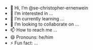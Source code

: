 - 👋 Hi, I’m @se-christopher-ernenwein
- 👀 I’m interested in ...
- 🌱 I’m currently learning ...
- 💞️ I’m looking to collaborate on ...
- 📫 How to reach me ...
- 😄 Pronouns: he/him
- ⚡ Fun fact: ...

<!---
se-christopher-ernenwein/se-christopher-ernenwein is a ✨ special ✨ repository because its `README.md` (this file) appears on your GitHub profile.
You can click the Preview link to take a look at your changes.
--->
